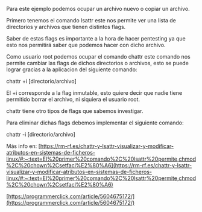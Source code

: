 Para este ejemplo podemos ocupar un archivo nuevo o copiar un archivo.

Primero tenemos el comando lsattr este nos permite ver una lista de directorios y archivos que tienen distintos flags.

Saber de estas flags es importante a la hora de hacer pentesting ya que esto nos permitirá saber que podemos hacer con dicho archivo.

Como usuario root podemos ocupar el comando chattr este comando nos permite cambiar las flags de dichos directorios o archivos, esto se puede lograr gracias a la aplicacion del siguiente comando: 

chattr +i [directorio/archivo]

El +i corresponde a la flag inmutable, esto quiere decir que nadie tiene permitido borrar el archivo, ni siquiera el usuario root.

chattr tiene otro tipos de flags que sabemos investigar.

Para eliminar dichas flags debemos implementar el siguiente comando: 

chattr -i [directorio/archivo]

Más info en:
[https://rm-rf.es/chattr-y-lsattr-visualizar-y-modificar-atributos-en-sistemas-de-ficheros-linux/#:~:text=El%20primer%20comando%2C%20lsattr%20permite,chmod%2C%20chown%2Csetfacl%E2%80%A6](https://rm-rf.es/chattr-y-lsattr-visualizar-y-modificar-atributos-en-sistemas-de-ficheros-linux/#:~:text=El%20primer%20comando%2C%20lsattr%20permite,chmod%2C%20chown%2Csetfacl%E2%80%A6)

[https://programmerclick.com/article/5604675172/](https://programmerclick.com/article/5604675172/)

